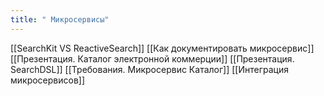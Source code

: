 ```yaml
---
title: " Микросервисы"
---
```

[[SearchKit VS ReactiveSearch]]
[[Как документировать микросервис]]
[[Презентация. Каталог электронной коммерции]]
[[Презентация. SearchDSL]]
[[Требования. Микросервис Каталог]]
[[Интеграция микросервисов]]




